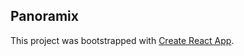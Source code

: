 ## Panoramix

This project was bootstrapped with [Create React App](https://github.com/facebookincubator/create-react-app).